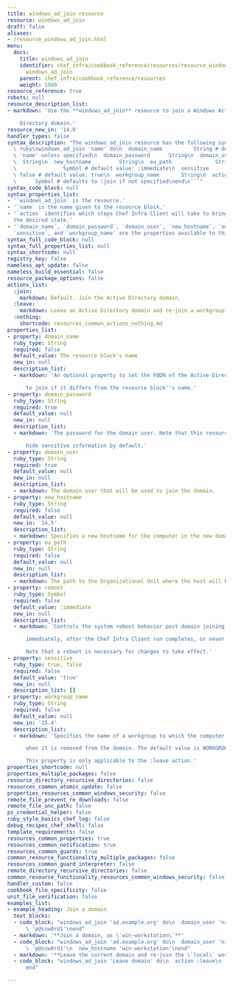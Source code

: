 ```yaml
---
title: windows_ad_join resource
resource: windows_ad_join
draft: false
aliases:
- /resource_windows_ad_join.html
menu:
  docs:
    title: windows_ad_join
    identifier: chef_infra/cookbook_reference/resources/resource_windows_ad_join.md
      windows_ad_join
    parent: chef_infra/cookbook_reference/resources
    weight: 1080
resource_reference: true
robots: null
resource_description_list:
- markdown: 'Use the **windows_ad_join** resource to join a Windows Active

    Directory domain.'
resource_new_in: '14.0'
handler_types: false
syntax_description: "The windows_ad_join resource has the following syntax:\n\n```\
  \ ruby\nwindows_ad_join 'name' do\n  domain_name          String # default value:\
  \ 'name' unless specified\n  domain_password      String\n  domain_user        \
  \  String\n  new_hostname         String\n  ou_path              String\n  reboot\
  \               Symbol # default value: :immediate\n  sensitive            true,\
  \ false # default value: true\n  workgroup_name       String\n  action         \
  \      Symbol # defaults to :join if not specified\nend\n```"
syntax_code_block: null
syntax_properties_list:
- '`windows_ad_join` is the resource.'
- '`name` is the name given to the resource block.'
- '`action` identifies which steps Chef Infra Client will take to bring the node into
  the desired state.'
- '`domain_name`, `domain_password`, `domain_user`, `new_hostname`, `ou_path`, `reboot`,
  `sensitive`, and `workgroup_name` are the properties available to this resource.'
syntax_full_code_block: null
syntax_full_properties_list: null
syntax_shortcode: null
registry_key: false
nameless_apt_update: false
nameless_build_essential: false
resource_package_options: false
actions_list:
  :join:
    markdown: Default. Join the Active Directory domain.
  :leave:
    markdown: Leave an Active Directory domain and re-join a workgroup.
  :nothing:
    shortcode: resources_common_actions_nothing.md
properties_list:
- property: domain_name
  ruby_type: String
  required: false
  default_value: The resource block's name
  new_in: null
  description_list:
  - markdown: 'An optional property to set the FQDN of the Active Directory domain

      to join if it differs from the resource block''s name.'
- property: domain_password
  ruby_type: String
  required: true
  default_value: null
  new_in: null
  description_list:
  - markdown: 'The password for the domain user. Note that this resource is set to

      hide sensitive information by default.'
- property: domain_user
  ruby_type: String
  required: true
  default_value: null
  new_in: null
  description_list:
  - markdown: The domain user that will be used to join the domain.
- property: new_hostname
  ruby_type: String
  required: false
  default_value: null
  new_in: '14.5'
  description_list:
  - markdown: Specifies a new hostname for the computer in the new domain.
- property: ou_path
  ruby_type: String
  required: false
  default_value: null
  new_in: null
  description_list:
  - markdown: The path to the Organizational Unit where the host will be placed.
- property: reboot
  ruby_type: Symbol
  required: false
  default_value: :immediate
  new_in: null
  description_list:
  - markdown: 'Controls the system reboot behavior post domain joining. Reboot

      immediately, after the Chef Infra Client run completes, or never.

      Note that a reboot is necessary for changes to take effect.'
- property: sensitive
  ruby_type: true, false
  required: false
  default_value: 'true'
  new_in: null
  description_list: []
- property: workgroup_name
  ruby_type: String
  required: false
  default_value: null
  new_in: '15.4'
  description_list:
  - markdown: 'Specifies the name of a workgroup to which the computer is added to

      when it is removed from the domain. The default value is WORKGROUP.

      This property is only applicable to the :leave action.'
properties_shortcode: null
properties_multiple_packages: false
resource_directory_recursive_directories: false
resources_common_atomic_update: false
properties_resources_common_windows_security: false
remote_file_prevent_re_downloads: false
remote_file_unc_path: false
ps_credential_helper: false
ruby_style_basics_chef_log: false
debug_recipes_chef_shell: false
template_requirements: false
resources_common_properties: true
resources_common_notification: true
resources_common_guards: true
common_resource_functionality_multiple_packages: false
resources_common_guard_interpreter: false
remote_directory_recursive_directories: false
common_resource_functionality_resources_common_windows_security: false
handler_custom: false
cookbook_file_specificity: false
unit_file_verification: false
examples_list:
- example_heading: Join a domain
  text_blocks:
  - code_block: "windows_ad_join 'ad.example.org' do\n  domain_user 'nick'\n  domain_password\
      \ 'p@ssw0rd1'\nend"
  - markdown: '**Join a domain, as \`win-workstation\`**'
  - code_block: "windows_ad_join 'ad.example.org' do\n  domain_user 'nick'\n  domain_password\
      \ 'p@ssw0rd1'\n  new_hostname 'win-workstation'\nend"
  - markdown: '**Leave the current domain and re-join the \`local\` workgroup**'
  - code_block: "windows_ad_join 'Leave domain' do\n  action :leave\n  workgroup 'local'\n\
      end"

---
```

